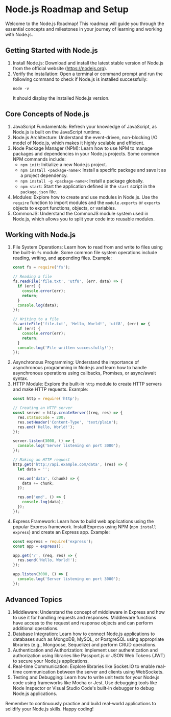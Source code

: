 # Node.js Roadmap and Setup

Welcome to the Node.js Roadmap! This roadmap will guide you through the essential concepts and milestones in your journey of learning and working with Node.js.

## Getting Started with Node.js

1. Install Node.js: Download and install the latest stable version of Node.js from the official website (https://nodejs.org).
2. Verify the installation: Open a terminal or command prompt and run the following command to check if Node.js is installed successfully:
   ```
   node -v
   ```
   It should display the installed Node.js version.

## Core Concepts of Node.js

1. JavaScript Fundamentals: Refresh your knowledge of JavaScript, as Node.js is built on the JavaScript runtime.
2. Node.js Architecture: Understand the event-driven, non-blocking I/O model of Node.js, which makes it highly scalable and efficient.
3. Node Package Manager (NPM): Learn how to use NPM to manage packages and dependencies in your Node.js projects. Some common NPM commands include:
   - `npm init`: Initialize a new Node.js project.
   - `npm install <package-name>`: Install a specific package and save it as a project dependency.
   - `npm install -g <package-name>`: Install a package globally.
   - `npm start`: Start the application defined in the `start` script in the `package.json` file.
4. Modules: Explore how to create and use modules in Node.js. Use the `require` function to import modules and the `module.exports` or `exports` objects to export functions, objects, or variables.
5. CommonJS: Understand the CommonJS module system used in Node.js, which allows you to split your code into reusable modules.

## Working with Node.js

1. File System Operations: Learn how to read from and write to files using the built-in `fs` module. Some common file system operations include reading, writing, and appending files.
   Example:
   ```javascript
   const fs = require('fs');

   // Reading a file
   fs.readFile('file.txt', 'utf8', (err, data) => {
     if (err) {
       console.error(err);
       return;
     }
     console.log(data);
   });

   // Writing to a file
   fs.writeFile('file.txt', 'Hello, World!', 'utf8', (err) => {
     if (err) {
       console.error(err);
       return;
     }
     console.log('File written successfully!');
   });
   ```
2. Asynchronous Programming: Understand the importance of asynchronous programming in Node.js and learn how to handle asynchronous operations using callbacks, Promises, or async/await syntax.
3. HTTP Module: Explore the built-in `http` module to create HTTP servers and make HTTP requests. Example:
   ```javascript
   const http = require('http');

   // Creating an HTTP server
   const server = http.createServer((req, res) => {
     res.statusCode = 200;
     res.setHeader('Content-Type', 'text/plain');
     res.end('Hello, World!');
   });

   server.listen(3000, () => {
     console.log('Server listening on port 3000');
   });

   // Making an HTTP request
   http.get('http://api.example.com/data', (res) => {
     let data = '';

     res.on('data', (chunk) => {
       data += chunk;
     });

     res.on('end', () => {
       console.log(data);
     });
   });
   ```
4. Express Framework: Learn how to build web applications using the popular Express framework. Install Express using NPM (`npm install express`) and create an Express app. Example:
   ```javascript
   const express = require('express');
   const app = express();

   app.get('/', (req, res) => {
     res.send('Hello, World!');
   });

   app.listen(3000, () => {
     console.log('Server listening on port 3000');
   });
   ```

## Advanced Topics

1. Middleware: Understand the concept of middleware in Express and how to use it for handling requests and responses. Middleware functions have access to the request and response objects and can perform additional operations.
2. Database Integration: Learn how to connect Node.js applications to databases such as MongoDB, MySQL, or PostgreSQL using appropriate libraries (e.g., Mongoose, Sequelize) and perform CRUD operations.
3. Authentication and Authorization: Implement user authentication and authorization using libraries like Passport.js or JSON Web Tokens (JWT) to secure your Node.js applications.
4. Real-time Communication: Explore libraries like Socket.IO to enable real-time communication between the server and clients using WebSockets.
5. Testing and Debugging: Learn how to write unit tests for your Node.js code using frameworks like Mocha or Jest. Use debugging tools like Node Inspector or Visual Studio Code's built-in debugger to debug Node.js applications.

Remember to continuously practice and build real-world applications to solidify your Node.js skills. Happy coding!